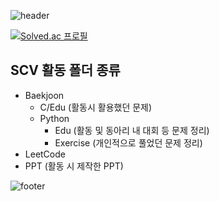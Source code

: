 ![header](https://capsule-render.vercel.app/api?type=waving&color=auto&height=200&section=header&text=&fontSize=50)

[![Solved.ac
프로필](http://mazassumnida.wtf/api/v2/generate_badge?boj=abby0616)](https://solved.ac/abby0616)
<br>
## SCV 활동 폴더 종류
*  Baekjoon 
   *  C/Edu (활동시 활용했던 문제)
   *  Python
      *  Edu (활동 및 동아리 내 대회 등 문제 정리)
      *  Exercise (개인적으로 풀었던 문제 정리)
*  LeetCode
*  PPT (활동 시 제작한 PPT)


![footer](https://capsule-render.vercel.app/api?type=waving&color=auto&height=200&section=footer)

